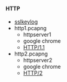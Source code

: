 #### HTTP

- [sslkeylog](sslkeylog)
- http1.pcapng
  - httpserver1
  - google chrome
  - [HTTP/1.1](README_http1.md)
- http2.pcapng
  - httpserver2
  - google chrome
  - [HTTP/2](README_http2.md)
